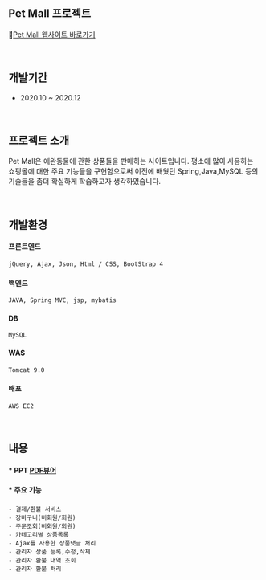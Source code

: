Pet Mall 프로젝트 
----------------------
📌[Pet Mall 웹사이트 바로가기](<http://ec2-13-124-180-143.ap-northeast-2.compute.amazonaws.com:9306/eepp/>)

<br />

개발기간 
-----
  * 2020.10 ~ 2020.12

<br />

프로젝트 소개
----------

Pet Mall은 애완동물에 관한 상품들을 판매하는 사이트입니다. 평소에 많이 사용하는 쇼핑몰에 대한 주요 기능들을 구현함으로써 
이전에 배웠던 Spring,Java,MySQL 등의 기술들을 좀더 확실하게 학습하고자 생각하였습니다.

<br />

개발환경
-----

#### 프론트엔드
    jQuery, Ajax, Json, Html / CSS, BootStrap 4
  
#### 백엔드
    JAVA, Spring MVC, jsp, mybatis
  
#### DB
    MySQL
  
#### WAS
    Tomcat 9.0
  
#### 배포
    AWS EC2

<br/>

내용
-----
#### * PPT [PDF뷰어](<https://doeez.github.io/portfolio/img/portfolio_projectEE.pdf>) 
    
#### * 주요 기능

    - 결제/환불 서비스 
    - 장바구니(비회원/회원) 
    - 주문조회(비회원/회원)
    - 카테고리별 상품목록 
    - Ajax를 사용한 상품댓글 처리 
    - 관리자 상품 등록,수정,삭제 
    - 관리자 환불 내역 조회
    - 관리자 환불 처리 
    
